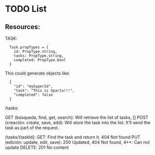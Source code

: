 # TODO List

## Resources:
TASK:

```
  Task.propTypes = {
    id: PropType.string,
    tasks: PropType.string,
    completed: PropType.bool
  }
```

This could generate objects like:

```
  {
    "id": "mySuperId",
    "task": "This is Sparta!!!",
    "completed": false
  }
```

/tasks:

GET (búsqueda, find, get, search): Will retrieve the list of tasks, []
POST (creación: create, save, add): Will store the task into the list. It'll send the task as part of the request.

/tasks/{taskId}:
GET: Find the task and return it. 404 Not found
PUT (edición: update, edit, save): 200 Updated, 404 Not found, 4**: Can not update
DELETE: 201 No content

